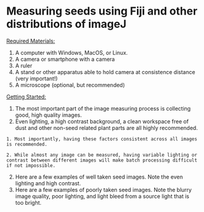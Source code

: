 # Measuring seeds using Fiji and other distributions of imageJ

<ins>Required Materials:</ins>

1. A computer with Windows, MacOS, or Linux.
2. A camera or smartphone with a camera
3. A ruler
4. A stand or other apparatus able to hold camera at consistence distance (very important!)
5. A microscope (optional, but recommended)

<ins>Getting Started:</ins>

1. The most important part of the image measuring process is collecting good, high quality images.
  1. Even lighting, a high contrast background, a clean workspace free of dust and other non-seed related plant parts are all highly recommended.
    
    1. Most importantly, having these factors consistent across all images is recommended.
    
    2. While almost any image can be measured, having variable lighting or contrast between different images will make batch processing difficult if not impossible.
    
2. Here are a few examples of well taken seed images. Note the even lighting and high contrast.
3. Here are a few examples of poorly taken seed images. Note the blurry image quality, poor lighting, and light bleed from a source light that is too bright.
